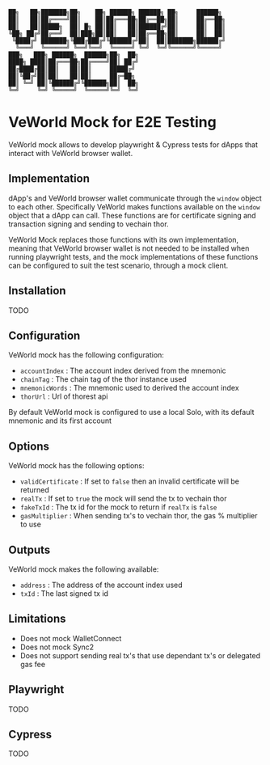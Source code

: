
```
██╗   ██╗███████╗██╗    ██╗ ██████╗ ██████╗ ██╗     ██████╗ 
██║   ██║██╔════╝██║    ██║██╔═══██╗██╔══██╗██║     ██╔══██╗
██║   ██║█████╗  ██║ █╗ ██║██║   ██║██████╔╝██║     ██║  ██║
╚██╗ ██╔╝██╔══╝  ██║███╗██║██║   ██║██╔══██╗██║     ██║  ██║
 ╚████╔╝ ███████╗╚███╔███╔╝╚██████╔╝██║  ██║███████╗██████╔╝
  ╚═══╝  ╚══════╝ ╚══╝╚══╝  ╚═════╝ ╚═╝  ╚═╝╚══════╝╚═════╝ 
███╗   ███╗ ██████╗  ██████╗██╗  ██╗                        
████╗ ████║██╔═══██╗██╔════╝██║ ██╔╝                        
██╔████╔██║██║   ██║██║     █████╔╝                         
██║╚██╔╝██║██║   ██║██║     ██╔═██╗                         
██║ ╚═╝ ██║╚██████╔╝╚██████╗██║  ██╗                        
╚═╝     ╚═╝ ╚═════╝  ╚═════╝╚═╝  ╚═╝                                                                                        
 ```                            

# VeWorld Mock for E2E Testing

VeWorld mock allows to develop playwright & Cypress tests for dApps that interact with VeWorld browser wallet.  

## Implementation

dApp's and VeWorld browser wallet communicate through the `window` object to each other. Specifically
VeWorld makes functions available on the `window` object that a dApp can call. These functions
are for certificate signing and transaction signing and sending to vechain thor.

VeWorld Mock replaces those functions with its own implementation, meaning that VeWorld browser wallet
is not needed to be installed when running playwright tests, and the mock implementations of these
functions can be configured to suit the test scenario, through a mock client.

## Installation

TODO

## Configuration

VeWorld mock has the following configuration:

- `accountIndex` : The account index derived from the mnemonic
- `chainTag` : The chain tag of the thor instance used
- `mnemonicWords` : The mnemonic used to derived the account index
- `thorUrl` : Url of thorest api

By default VeWorld mock is configured to use a local Solo, with its default mnemonic and its first account

## Options

VeWorld mock has the following options:

- `validCertificate` : If set to `false` then an invalid certificate will be returned
- `realTx` : If set to `true` the mock will send the tx to vechain thor
- `fakeTxId` :  The tx id for the mock to return if `realTx` is `false`
- `gasMultiplier` : When sending tx's to vechain thor, the gas % multiplier to use

## Outputs

VeWorld mock makes the following available:

- `address` : The address of the account index used
- `txId` : The last signed tx id

## Limitations

- Does not mock WalletConnect
- Does not mock Sync2
- Does not support sending real tx's that use dependant tx's or delegated gas fee

## Playwright

TODO

## Cypress

TODO






